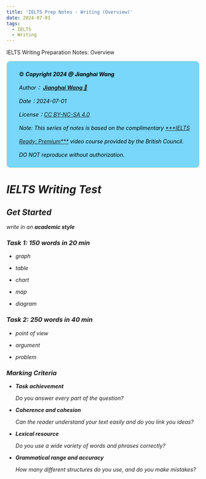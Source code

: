 ```yaml
---
title: 'IELTS Prep Notes - Writing (Overview)'
date: 2024-07-01
tags:
  - IELTS
  - Writing
---
```


IELTS Writing Preparation Notes: Overview

<div style="color:black; background-color:#78D7FA; border: 1px solid #FFE0C3; border-radius: 10px; margin-bottom:0rem">
    <p style="margin:1rem; padding-left: 1rem; line-height: 2.5;">
        ©️ <b><i>Copyright 2024 @ Jianghai Wang</i></b><br/>
        <i>Author：
            <b>
            <a href="mailto:wang_jianghai@buaa.edu.cn">Jianghai Wang 📨 </a>
            </b>
        </i>
        <br/>
        <i>Date：2024-07-01</i><br/>
        <i>License：<a rel="license" href="http://creativecommons.org/licenses/by-nc-sa/4.0/">CC BY-NC-SA 4.0</a></i><br/>
        <i>Note: This series of notes is based on the complimentary <a href="https://britishcouncil.gelielts.cn/">***IELTS Ready: Premium***</a> video course provided by the British Council. DO NOT reproduce without authorization.<br/>
    </p>
</div>

# IELTS Writing Test

## Get Started

write in an **academic style**

### Task 1: 150 words in 20 min

- graph

- table

- chart

- map

- diagram

### Task 2: 250 words in 40 min

- point of view

- argument

- problem

### Marking Criteria

- **Task achievement**
  
  *Do you answer every part of the question?*

- **Coherence and cohesion**
  
  *Can the reader understand your text easily and do you link you ideas?*

- **Lexical resource**
  
  *Do you use a wide variety of words and phrases correctly?*

- **Grammatical range and accuracy**
  
  *How many different structures do you use, and do you make mistakes?*